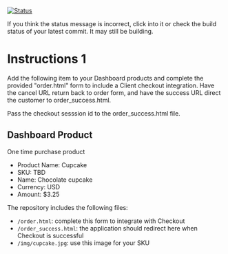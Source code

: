 [![Status](https://img.shields.io/badge/status-FAILED%20COMMIT:%20fbe0271f6a85b9be13ce166f226eabab28333a53-critical.svg)](https://github.com/raysaavedra-work/bakery_scaffold_gPlpJHGPtw7lvRws/commit/fbe0271f6a85b9be13ce166f226eabab28333a53)



If you think the status message is incorrect, click into it or check the build status of your latest commit. It may still be building.

# Instructions 1

Add the following item to your Dashboard products and complete the provided "order.html" form to include a Client checkout integration. Have the cancel URL return back to order form, and have the success URL direct the customer to order_success.html. 

Pass the checkout sesssion id to the order_success.html file.

## Dashboard Product
One time purchase product
* Product Name: Cupcake
* SKU: TBD
* Name: Chocolate cupcake
* Currency: USD
* Amount: $3.25

The repository includes the following files:
* `/order.html`: complete this form to integrate with Checkout
* `/order_success.html`: the application should redirect here when Checkout is successful
* `/img/cupcake.jpg`: use this image for your SKU
